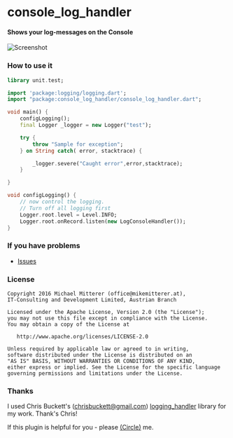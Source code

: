 console_log_handler
===================
#### Shows your log-messages on the Console

![Screenshot][1]

### How to use it
```dart
library unit.test;

import 'package:logging/logging.dart';
import "package:console_log_handler/console_log_handler.dart";

void main() {
    configLogging();
    final Logger _logger = new Logger("test");

    try {
        throw "Sample for exception";
    } on String catch( error, stacktrace) {

        _logger.severe("Caught error",error,stacktrace);
    }

}

void configLogging() {
    // now control the logging.
    // Turn off all logging first
    Logger.root.level = Level.INFO;
    Logger.root.onRecord.listen(new LogConsoleHandler());
}
```

### If you have problems
* [Issues][2]

### License

    Copyright 2016 Michael Mitterer (office@mikemitterer.at), 
    IT-Consulting and Development Limited, Austrian Branch

    Licensed under the Apache License, Version 2.0 (the "License");
    you may not use this file except in compliance with the License.
    You may obtain a copy of the License at

       http://www.apache.org/licenses/LICENSE-2.0

    Unless required by applicable law or agreed to in writing, 
    software distributed under the License is distributed on an 
    "AS IS" BASIS, WITHOUT WARRANTIES OR CONDITIONS OF ANY KIND, 
    either express or implied. See the License for the specific language 
    governing permissions and limitations under the License.
    
### Thanks
    
I used Chris Buckett's (chrisbuckett@gmail.com) [logging_handler][4] library for my work.
Thank's Chris!
    
If this plugin is helpful for you - please [(Circle)](http://gplus.mikemitterer.at/) me.

[1]: https://raw.githubusercontent.com/MikeMitterer/dart-console_log_handler/master/doc/_resources/screenshot.png
[2]: https://github.com/MikeMitterer/dart-console_log_handler/issues
[3]: https://github.com/MikeMitterer/dart-console_log_handler
[4]: https://github.com/chrisbu/logging_handlers  
